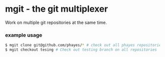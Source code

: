 # mgit - the git multiplexer

Work on multiple git repositories at the same time.

### example usage

```bash
$ mgit clone git@github.com/phayes/* # check out all phayes repositories
$ mgit checkout tesing # Check out testing branch on all repositories
```
